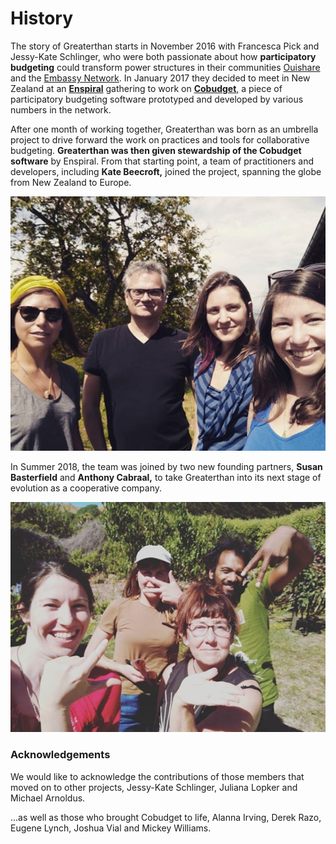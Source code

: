 # History

The story of Greaterthan starts in November 2016 with Francesca Pick and Jessy-Kate Schlinger, who were both passionate about how **participatory budgeting** could transform power structures in their communities [Ouishare](http://ouishare.net) and the [Embassy Network](http://embassynetwork.com). In January 2017 they decided to meet in New Zealand at an [**Enspiral**](http://enspiral.com) gathering to work on [**Cobudget**,](https://app.gitbook.com/cobudget) a piece of participatory budgeting software prototyped and developed by various numbers in the network.

After one month of working together, Greaterthan was born as an umbrella project to drive forward the work on practices and tools for collaborative budgeting. **Greaterthan was then given stewardship of the Cobudget software** by Enspiral. From that starting point, a team of practitioners and developers, including **Kate Beecroft,** joined the project, spanning the globe from New Zealand to Europe.

![Team Sprint in May 2017 (Spain) with Jessy-Kate, Kate Beecroft, Michael Arnoldus and Francesca Pick. ](../.gitbook/assets/team2017.PNG)

In Summer 2018, the team was joined by two new founding partners, **Susan Basterfield** and **Anthony Cabraal,** to take Greaterthan into its next stage of evolution as a cooperative company.&#x20;

![Team sprint in February 2019 (New Zealand) with Susan Basterfield, Anthony Cabraal, Kate Beecroft and Francesca Pick](../.gitbook/assets/team2019.PNG)

### Acknowledgements

We would like to acknowledge the contributions of those members that moved on to other projects, Jessy-Kate Schlinger, Juliana Lopker and Michael Arnoldus.&#x20;

...as well as those who brought Cobudget to life, Alanna Irving, Derek Razo, Eugene Lynch, Joshua Vial and Mickey Williams.

